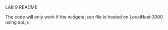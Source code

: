 LAB 9 README

The code will only work if the widgets.json file is hosted on LocalHost:3000 using api.js